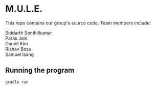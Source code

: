 # M.U.L.E.

This repo contains our group's source code.
Team members include:

Siddarth Senthilkumar  
Paras Jain  
Daniel Kim  
Rishav Bose  
Samuel Isang  


## Running the program
`gradle run`